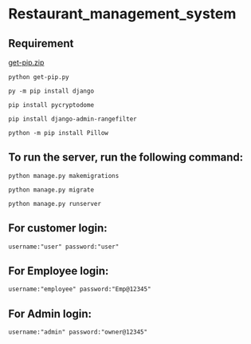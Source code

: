 # Restaurant_management_system



## Requirement
    
[get-pip.zip](https://github.com/7Har/Restaurant_management_system/files/6250009/get-pip.zip)


    python get-pip.py

    py -m pip install django

    pip install pycryptodome

    pip install django-admin-rangefilter
    
    python -m pip install Pillow    


## To run the server, run the following command:

    python manage.py makemigrations
        
    python manage.py migrate

    python manage.py runserver


## For  customer login:

    username:"user" password:"user"
    
## For  Employee login:

    username:"employee" password:"Emp@12345"
    
## For  Admin login:

    username:"admin" password:"owner@12345"

